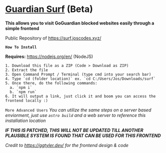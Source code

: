 # [Guardian Surf](https://surf.joscodes.xyz/) (Beta)

**This allows you to visit GoGuardian blocked websites easily through a simple frontend**

Public Repository of https://surf.joscodes.xyz/

__**`How To Install`**__

**Requires:** https://nodejs.org/en/ (NodeJS)
```
1. Download this file as a ZIP (Code > Download as ZIP)
2. Extract the file
3. Open Command Prompt / Terminal (type cmd into your search bar)
4. Type `cd (folder location)` ex. `cd C:/Users/Jos/Downloads/surf`
5. Once there, do the following commands:
  a. `npm i`
  b. `npm run`
6. It will output a link, just click it and boom you can access the frontend locally :)
```

`More Advanced Users`
*You can utilize the same steps on a server based enviorment, just use `astro build` and a web server to reference this installation location*

***IF THIS IS PATCHED, THIS WILL NOT BE UPDATED TILL ANOTHER PLAUSIBLE SYSTEM IS FOUND THAT CAN BE USED FOR THIS FRONTEND***

*Credit to https://ggtyler.dev/ for the frontend design & code*
